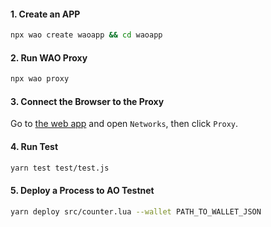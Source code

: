 #### 1. Create an APP

```bash
npx wao create waoapp && cd waoapp
```

#### 2. Run WAO Proxy

```bash
npx wao proxy
```

#### 3. Connect the Browser to the Proxy

Go to [the web app](https://wao-localnet.vercel.app/) and open `Networks`, then click `Proxy`.

#### 4. Run Test

```bash
yarn test test/test.js
```

#### 5. Deploy a Process to AO Testnet

```bash
yarn deploy src/counter.lua --wallet PATH_TO_WALLET_JSON
```
